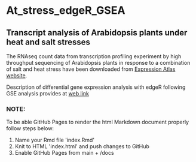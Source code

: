 # At_stress_edgeR_GSEA
## Transcript analysis of Arabidopsis plants under heat and salt stresses

The RNAseq count data from transcription profiling experiment by high throughput 
sequencing of Arabidopsis plants in response to a combination of salt and heat
stress have been downloaded from [Expression Atlas website](https://www.ebi.ac.uk/gxa/experiments/E-GEOD-72806/Downloads). 

Description of differential gene expression analysis with edgeR following GSE analysis 
provides at [web link](https://nmar722.github.io/At_stress_edgeR_GSEA/)

### NOTE:
To be able GitHub Pages to render the html Markdown document properly follow steps below:

 1. Name your Rmd file 'index.Rmd'
 2. Knit to HTML 'index.html' and push changes to GitHub
 3. Enable GitHub Pages from main + /docs